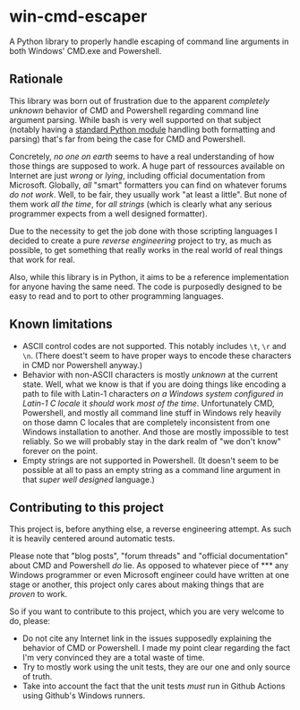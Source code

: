 # win-cmd-escaper

A Python library to properly handle escaping of command line arguments in both Windows' CMD.exe and Powershell.

## Rationale

This library was born out of frustration due to the apparent *completely unknown* behavior of CMD and Powershell regarding command line argument parsing. While bash is very well supported on that subject (notably having a [standard Python module](https://docs.python.org/3/library/shlex.html?highlight=shlex#module-shlex) handling both formatting and parsing) that's far from being the case for CMD and Powershell.

Concretely, *no one on earth* seems to have a real understanding of how those things are supposed to work. A huge part of ressources available on Internet are just *wrong* or *lying*, including official documentation from Microsoft. Globally, *all* "smart" formatters you can find on whatever forums *do not work*. Well, to be fair, they usually work "at least a little". But none of them work *all the time*, for *all strings* (which is clearly what any serious programmer expects from a well designed formatter).

Due to the necessity to get the job done with those scripting languages I decided to create a pure *reverse engineering* project to try, as much as possible, to get something that really works in the real world of real things that work for real.

Also, while this library is in Python, it aims to be a reference implementation for anyone having the same need. The code is purposedly designed to be easy to read and to port to other programming languages.

## Known limitations

* ASCII control codes are not supported. This notably includes `\t`, `\r` and `\n`. (There doest't seem to have proper ways to encode these characters in CMD nor Powershell anyway.)
* Behavior with non-ASCII characters is mostly *unknown* at the current state. Well, what we know is that if you are doing things like encoding a path to file with Latin-1 characters *on a Windows system configured in Latin-1 C locale* it *should* work *most of the time*. Unfortunately CMD, Powershell, and mostly all command line stuff in Windows rely heavily on those damn C locales that are completely inconsistent from one Windows installation to another. And those are mostly impossible to test reliably. So we will probably stay in the dark realm of "we don't know" forever on the point.
* Empty strings are not supported in Powershell. (It doesn't seem to be possible at all to pass an empty string as a command line argument in that *super well designed* language.)

## Contributing to this project

This project is, before anything else, a reverse engineering attempt. As such it is heavily centered around automatic tests.

Please note that "blog posts", "forum threads" and "official documentation" about CMD and Powershell *do* lie. As opposed to whatever piece of *** any Windows programmer or even Microsoft engineer could have written at one stage or another, this project only cares about making things that are *proven* to work.

So if you want to contribute to this project, which you are very welcome to do, please:

* Do not cite any Internet link in the issues supposedly explaining the behavior of CMD or Powershell. I made my point clear regarding the fact I'm very convinced they are a total waste of time.
* Try to mostly work using the unit tests, they are our one and only source of truth.
* Take into account the fact that the unit tests *must* run in Github Actions using Github's Windows runners.
